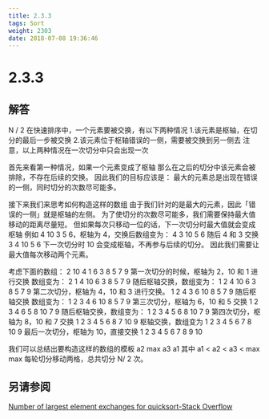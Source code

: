 ```yaml
---
title: 2.3.3
tags: Sort
weight: 2303
date: 2018-07-08 19:36:46
---
```


# 2.3.3


## 解答

N / 2
在快速排序中，一个元素要被交换，有以下两种情况
1.该元素是枢轴，在切分的最后一步被交换
2.该元素位于枢轴错误的一侧，需要被交换到另一侧去
注意，以上两种情况在一次切分中只会出现一次

首先来看第一种情况，如果一个元素变成了枢轴
那么在之后的切分中该元素会被排除，不存在后续的交换。
因此我们的目标应该是：
最大的元素总是出现在错误的一侧，同时切分的次数尽可能多。

接下来我们来思考如何构造这样的数组
由于我们针对的是最大的元素，因此「错误的一侧」就是枢轴的左侧。
为了使切分的次数尽可能多，我们需要保持最大值移动的距离尽量短。
但如果每次只移动一位的话，下一次切分时最大值就会变成枢轴
例如 4 10 3 5 6，枢轴为 4，交换后数组变为：
4 3 10 5 6
随后 4 和 3 交换
3 4 10 5 6
下一次切分时 10 会变成枢轴，不再参与后续的切分。
因此我们需要让最大值每次移动两个元素。

考虑下面的数组：
2 10 4 1 6 3 8 5 7 9
第一次切分的时候，枢轴为 2，10 和 1 进行交换
数组变为：
2 1 4 10 6 3 8 5 7 9
随后枢轴交换，数组变为：
1 2 4 10 6 3 8 5 7 9
第二次切分，枢轴为 4，10 和 3 进行交换。
1 2 4 3 6 10 8 5 7 9
随后枢轴交换 数组变为：
1 2 3 4 6 10 8 5 7 9
第三次切分，枢轴为 6，10 和 5 交换
1 2 3 4 6 5 8 10 7 9
随后枢轴交换，数组变为：
1 2 3 4 5 6 8 10 7 9
第四次切分，枢轴为 8，10 和 7 交换
1 2 3 4 5 6 8 7 10 9
枢轴交换，数组变为
1 2 3 4 5 6 7 8 10 9
最后一次切分，枢轴为 10，直接交换
1 2 3 4 5 6 7 8 9 10

我们可以总结出要构造这样的数组的模板
a2 max a3 a1
其中 a1 < a2 < a3 < max
max 每轮切分移动两格，总共切分 N/ 2 次。

## 另请参阅

[Number of largest element exchanges for quicksort-Stack Overflow](https://stackoverflow.com/questions/43263249/number-of-largest-element-exchanges-for-quicksort)
